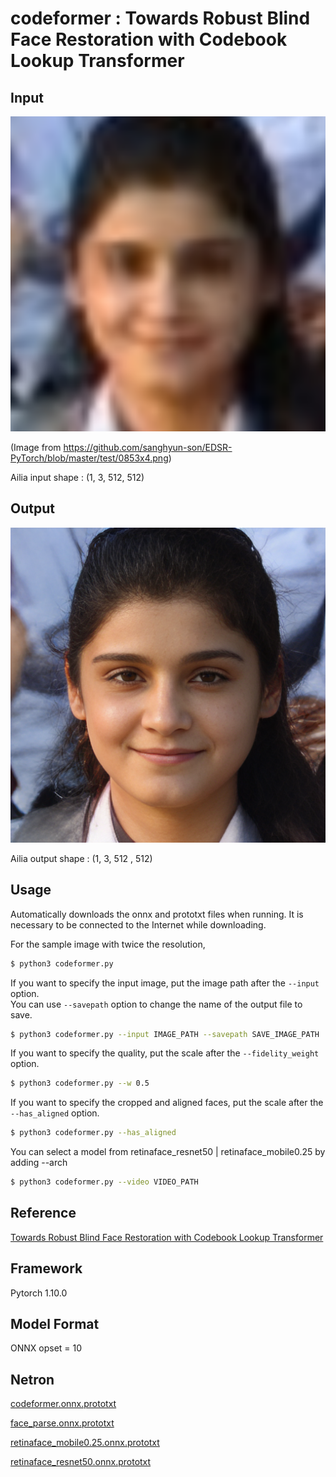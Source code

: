 # codeformer : Towards Robust Blind Face Restoration with Codebook Lookup Transformer

## Input

![Input](input.png)

(Image from https://github.com/sanghyun-son/EDSR-PyTorch/blob/master/test/0853x4.png)

Ailia input shape : (1, 3, 512, 512)  

## Output

![Output](output.png)

Ailia output shape : (1, 3, 512 , 512)

## Usage
Automatically downloads the onnx and prototxt files when running.
It is necessary to be connected to the Internet while downloading.

For the sample image with twice the resolution,
``` bash
$ python3 codeformer.py
```

If you want to specify the input image, put the image path after the `--input` option.  
You can use `--savepath` option to change the name of the output file to save.
```bash
$ python3 codeformer.py --input IMAGE_PATH --savepath SAVE_IMAGE_PATH
```

If you want to specify the quality, put the scale after the `--fidelity_weight` option.
```bash
$ python3 codeformer.py --w 0.5
```

If you want to specify the cropped and aligned faces, put the scale after the `--has_aligned` option.
```bash
$ python3 codeformer.py --has_aligned
```

You can select a model from retinaface_resnet50 | retinaface_mobile0.25 by adding --arch 

```bash
$ python3 codeformer.py --video VIDEO_PATH
```


## Reference

[Towards Robust Blind Face Restoration with Codebook Lookup Transformer](https://github.com/sczhou/CodeFormer)

## Framework

Pytorch 1.10.0

## Model Format

ONNX opset = 10

## Netron

[codeformer.onnx.prototxt](https://netron.app/?url=https://storage.googleapis.com/ailia-models/codeformer/codeformer.onnx.prototxt)

[face_parse.onnx.prototxt](https://netron.app/?url=https://storage.googleapis.com/ailia-models/codeformer/face_parse.onnx.prototxt)

[retinaface_mobile0.25.onnx.prototxt](https://netron.app/?url=https://storage.googleapis.com/ailia-models/codeformer/retinaface_mobile0.25.onnx.prototxt)

[retinaface_resnet50.onnx.prototxt](https://netron.app/?url=https://storage.googleapis.com/ailia-models/codeformer/retinaface_resnet50.onnx.prototxt)


